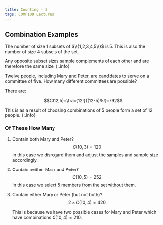 ```yaml
---
title: Counting - 3
tags: COMP109 Lectures
---
```

## Combination Examples
The number of size 1 subsets of $\\{1,2,3,4,5\\}$ is 5. This is also the number of size 4 subsets of the set. 

Any opposite subset sizes sample complements of each other and are therefore the same size.
{:.info}

Twelve people, including Mary and Peter, are candidates to serve on a committee of five. How many different committees are possible? 

There are:

$$C(12,5)=\frac{12!}{(12-5)!5!}=792$$

This is as a result of choosing combinations of 5 people form a set of 12 people.
{:.info}

### Of These How Many

1. Contain both Mary and Peter?
	$$C(10,3)=120$$
	In this case we disregard them and adjust the samples and sample size accordingly.
1. Contain neither Mary and Peter?
	$$C(10,5)=252$$
	In this case we select 5 members from the set without them.
1. Contain either Mary or Peter (but not both)?
	$$2\times C(10,4)=420$$
	
	This is because we have two possible cases for Mary and Peter which have combinations $C(10,4)=210$.
